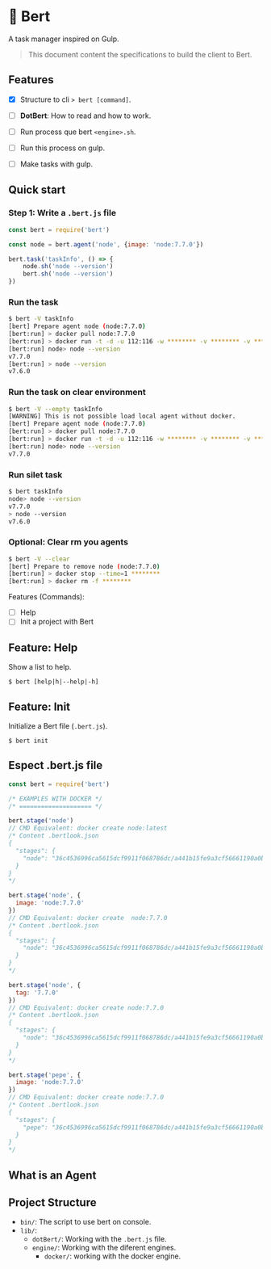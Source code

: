# 🍹 Bert
A task manager inspired on Gulp.

> This document content the specifications to build the client to Bert.

## Features
- [x] Structure to cli `> bert [command]`.
- [ ] **DotBert**: How to read and how to work.
- [ ] Run process que bert `<engine>.sh`.
- [ ] Run this process on gulp.
- [ ] Make tasks with gulp.



## Quick start

### Step 1: Write a `.bert.js` file

```javascript
const bert = require('bert')

const node = bert.agent('node', {image: 'node:7.7.0'})

bert.task('taskInfo', () => {
    node.sh('node --version') 
    bert.sh('node --version') 
})
```

### Run the task

```bash
$ bert -V taskInfo
[bert] Prepare agent node (node:7.7.0)
[bert:run] > docker pull node:7.7.0
[bert:run] > docker run -t -d -u 112:116 -w ******** -v ******** -v ******** -e ******** --entrypoint cat node:7.7.0
[bert:run] node> node --version
v7.7.0
[bert:run] > node --version
v7.6.0
```

### Run the task on clear environment

```bash
$ bert -V --empty taskInfo
[WARNING] This is not possible load local agent without docker.
[bert] Prepare agent node (node:7.7.0)
[bert:run] > docker pull node:7.7.0
[bert:run] > docker run -t -d -u 112:116 -w ******** -v ******** -v ******** -e ******** --entrypoint cat node:7.7.0
[bert:run] node> node --version
v7.7.0
```

### Run silet task

```bash
$ bert taskInfo
node> node --version
v7.7.0
> node --version
v7.6.0
```

### Optional: Clear rm you agents

```bash
$ bert -V --clear
[bert] Prepare to remove node (node:7.7.0)
[bert:run] > docker stop --time=1 ********
[bert:run] > docker rm -f ********
```

Features (Commands):
- [ ] Help
- [ ] Init a project with Bert

## Feature: Help
Show a list to help.

    $ bert [help|h|--help|-h]

## Feature: Init

Initialize a Bert file (`.bert.js`).

    $ bert init


## Espect .bert.js file

```javascript
const bert = require('bert')

/* EXAMPLES WITH DOCKER */
/* ==================== */

bert.stage('node')
// CMD Equivalent: docker create node:latest
/* Content .bertlook.json
{
  "stages": {
    "node": "36c4536996ca5615dcf9911f068786dc/a441b15fe9a3cf56661190a0b93b9dec7d04127288cc87250967cf3b52894d11"
  }
}
*/

bert.stage('node', {
  image: 'node:7.7.0'
})
// CMD Equivalent: docker create  node:7.7.0
/* Content .bertlook.json
{
  "stages": {
    "node": "36c4536996ca5615dcf9911f068786dc/a441b15fe9a3cf56661190a0b93b9dec7d04127288cc87250967cf3b52894d11"
  }
}
*/

bert.stage('node', {
  tag: '7.7.0'
})
// CMD Equivalent: docker create node:7.7.0
/* Content .bertlook.json
{
  "stages": {
    "node": "36c4536996ca5615dcf9911f068786dc/a441b15fe9a3cf56661190a0b93b9dec7d04127288cc87250967cf3b52894d11"
  }
}
*/

bert.stage('pepe', {
  image: 'node:7.7.0'
})
// CMD Equivalent: docker create node:7.7.0
/* Content .bertlook.json
{
  "stages": {
    "pepe": "36c4536996ca5615dcf9911f068786dc/a441b15fe9a3cf56661190a0b93b9dec7d04127288cc87250967cf3b52894d11"
  }
}
*/

```


## What is an Agent

## Project Structure

- `bin/`: The script to use bert on console.
- `lib/`:
    - `dotBert/`: Working with the `.bert.js` file.
    - `engine/`: Working with the diferent engines.
        - `docker/`: working with the docker engine. 





